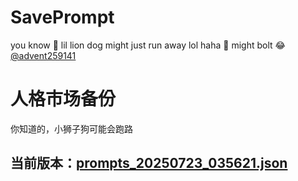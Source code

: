 # SavePrompt
you know 🫠 lil lion dog might just run away lol
haha 🐶 might bolt 😂 [@advent259141](https://github.com/advent259141)

# 人格市场备份
你知道的，小狮子狗可能会跑路

## 当前版本：[prompts_20250723_035621.json](https://github.com/Larch-C/SavePrompt/blob/main/prompts_20250723_035621.json)
